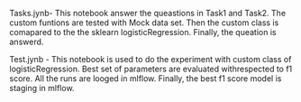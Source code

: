 Tasks.jynb-
This notebook answer the queastions in Task1 and Task2.
The custom funtions are tested with Mock data set.
Then the custom class is comapared to the the sklearn logisticRegression.
Finally, the queation is answerd.

Test.jynb - This notebook is used to do the experiment with custom class of logisticRegression. 
Best set of parameters are evaluated withrespected to f1 score. All the runs are looged in mlflow.
Finally, the best f1 score model is staging in mlflow. 
